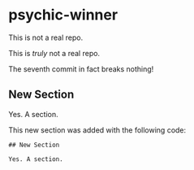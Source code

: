 # psychic-winner

This is not a real repo.

This is _truly_ not a real repo.

The seventh commit in fact breaks nothing!

## New Section

Yes. A section.

This new section was added with the following code:
```
## New Section

Yes. A section.
```
